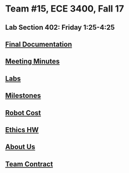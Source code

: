 # Team #15, ECE 3400, Fall 17
## Lab Section 402: Friday 1:25-4:25

## [Final Documentation](./FinalDocumentation.md)

## [Meeting Minutes](./MeetingMinutes/MeetingMinutes.md)

## [Labs](.//Lab/)

## [Milestones](.//Milestones/)

## [Robot Cost](./RobotCost.md/)

## [Ethics HW](./EthicsHW/)

## [About Us](./AboutUs.md)

## [Team Contract](./TeamContract.md)

